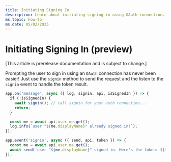 ```yaml
---
title: Initiating Signing In
description: Learn about initiating signing in using OAuth connection.
ms.topic: how-to
ms.date: 05/02/2025
---
```


# Initiating Signing In (preview)

[This article is prerelease documentation and is subject to change.]

Prompting the user to sign in using an `OAuth` connection has
never been easier! Just use the `signin` method to send the request
and the listen to the `signin` event to handle the token result.

```typescript
app.on('message', async ({ log, signin, api, isSignedIn }) => {
  if (!isSignedIn) {
    await signin(); // call signin for your auth connection...
    return;
  }

  const me = await api.user.me.get();
  log.info(`user "${me.displayName}" already signed in!`);
});

app.event('signin', async ({ send, api, token }) => {
  const me = await api.user.me.get();
  await send(`user "${me.displayName}" signed in. Here's the token: ${token}`);
});

```
